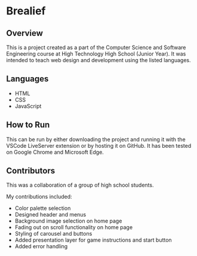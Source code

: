 # Brealief

## Overview
This is a project created as a part of the Computer Science and Software Engineering course at High Technology High School (Junior Year).
It was intended to teach web design and development using the listed languages.

## Languages
- HTML
- CSS
- JavaScript

## How to Run
This can be run by either downloading the project and running it with the VSCode LiveServer extension or by hosting it on GitHub.
It has been tested on Google Chrome and Microsoft Edge.

## Contributors
This was a collaboration of a group of high school students.

My contributions included:
- Color palette selection
- Designed header and menus
- Background image selection on home page
- Fading out on scroll functionality on home page
- Styling of carousel and buttons
- Added presentation layer for game instructions and start button
- Added error handling
